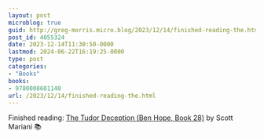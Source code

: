 ```yaml
---
layout: post
microblog: true
guid: http://greg-morris.micro.blog/2023/12/14/finished-reading-the.html
post_id: 4055324
date: 2023-12-14T11:30:50-0000
lastmod: 2024-06-22T16:19:25-0000
type: post
categories:
- "Books"
books:
- 9780008601140
url: /2023/12/14/finished-reading-the.html
---
```

Finished reading: [The Tudor Deception (Ben Hope, Book 28)](https://micro.blog/books/9780008601140) by Scott Mariani 📚
